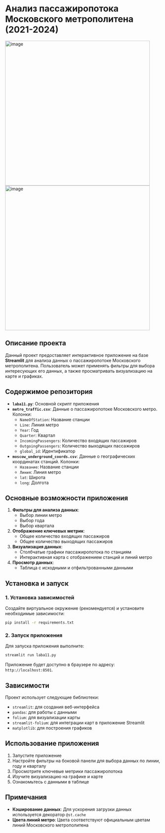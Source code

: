 # Анализ пассажиропотока Московского метрополитена (2021-2024)

<img width="468" alt="image" src="https://github.com/user-attachments/assets/aacc1567-61ab-46c7-90b6-cd2fb752f0df" /> <img width="468" alt="image" src="https://github.com/user-attachments/assets/9ead8ed8-31b9-4317-be27-6cecd6c025b1" />


## Описание проекта

Данный проект предоставляет интерактивное приложение на базе **Streamlit** для анализа данных о пассажиропотоке Московского метрополитена. Пользователь может применять фильтры для выбора интересующих его данных, а также просматривать визуализацию на карте и графиках.

## Содержимое репозитория

- **`laba11.py`**: Основной скрипт приложения
- **`metro_traffic.csv`**: Данные о пассажиропотоке Московского метро. Колонки:
  - `NameOfStation`: Название станции
  - `Line`: Линия метро
  - `Year`: Год
  - `Quarter`: Квартал
  - `IncomingPassengers`: Количество входящих пассажиров
  - `OutgoingPassengers`: Количество выходящих пассажиров
  - `global_id`: Идентификатор
- **`moscow_underground_coords.csv`**: Данные о географических координатах станций. Колонки:
  - `Название`: Название станции
  - `Линия`: Линия метро
  - `lat`: Широта
  - `long`: Долгота

## Основные возможности приложения

1. **Фильтры для анализа данных**:
   - Выбор линии метро
   - Выбор года
   - Выбор квартала
2. **Отображение ключевых метрик**:
   - Общее количество входящих пассажиров
   - Общее количество выходящих пассажиров
3. **Визуализация данных**:
   - Столбчатые графики пассажиропотока по станциям
   - Интерактивная карта с отображением станций и линий метро
4. **Просмотр данных**:
   - Таблица с исходными и отфильтрованными данными

## Установка и запуск

### 1. Установка зависимостей
Создайте виртуальное окружение (рекомендуется) и установите необходимые зависимости:

```bash
pip install -r requirements.txt
```

### 2. Запуск приложения
Для запуска приложения выполните:

```bash
streamlit run laba11.py
```

Приложение будет доступно в браузере по адресу: `http://localhost:8501`.

## Зависимости

Проект использует следующие библиотеки:

- `streamlit`: для создания веб-интерфейса
- `pandas`: для работы с данными
- `folium`: для визуализации карты
- `streamlit-folium`: для интеграции карт в приложение Streamlit
- `matplotlib`: для построения графиков

## Использование приложения

1. Запустите приложение
2. Настройте фильтры на боковой панели для выбора данных по линии, году и кварталу
3. Просмотрите ключевые метрики пассажиропотока
4. Изучите визуализацию на графике и карте
5. Ознакомьтесь с данными в таблице

## Примечания

- **Кэширование данных**: Для ускорения загрузки данных используется декоратор `@st.cache`
- **Цвета линий метро**: Цвета соответствуют официальным цветам линий Московского метрополитена
